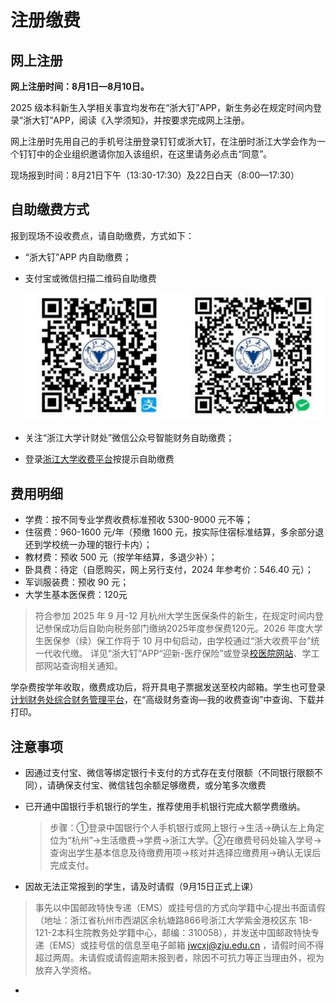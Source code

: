 # 注册缴费

## 网上注册

**网上注册时间：8月1日—8月10日。**

2025 级本科新生入学相关事宜均发布在“浙大钉”APP，新生务必在规定时间内登录“浙大钉”APP，阅读《入学须知》，并按要求完成网上注册。

网上注册时先用自己的手机号注册登录钉钉或浙大钉，在注册时浙江大学会作为一个钉钉中的企业组织邀请你加入该组织，在这里请务必点击“同意”。

现场报到时间：8月21日下午（13:30-17:30）及22日白天（8:00—17:30）

## 自助缴费方式

报到现场不设收费点，请自助缴费，方式如下：

- “浙大钉”APP 内自助缴费；

- 支付宝或微信扫描二维码自助缴费

  ![fee](../assets/学费缴纳二维码.png)

- 关注“浙江大学计财处”微信公众号智能财务自助缴费；

- 登录[浙江大学收费平台](http://pay.zju.edu.cn)按提示自助缴费


## 费用明细

- 学费：按不同专业学费收费标准预收 5300-9000 元不等；
- 住宿费：960-1600 元/年（预缴 1600 元，按实际住宿标准结算，多余部分退还到学校统一办理的银行卡内）；
- 教材费：预收 500 元（按学年结算，多退少补）；
- 卧具费：待定（自愿购买，网上另行支付，2024 年参考价：546.40 元）；
- 军训服装费：预收 90 元；
- 大学生基本医保费：120元
>符合参加 2025 年 9 月-12 月杭州大学生医保条件的新生，在规定时间内登记参保成功后自助向税务部门缴纳2025年度参保费120元。2026 年度大学生医保参（续）保工作将于 10 月中旬启动，由学校通过“浙大收费平台”统一代收代缴。
  详见“浙大钉”APP“迎新-医疗保险”或登录[校医院网站](http://zdyy.zju.edu.cn)、学工部网站查询相关通知。

学杂费按学年收取，缴费成功后，将开具电子票据发送至校内邮箱。学生也可登录[计划财务处综合财务管理平台](http://cwcx.zju.edu.cn)，在“高级财务查询—我的收费查询”中查询、下载并打印。

## 注意事项

 - 因通过支付宝、微信等绑定银行卡支付的方式存在支付限额（不同银行限额不同），请确保支付宝、微信钱包余额足够缴费，或分笔多次缴费
- 已开通中国银行手机银行的学生，推荐使用手机银行完成大额学费缴纳。
  >步骤：①登录中国银行个人手机银行或网上银行→生活→确认左上角定位为“杭州”→生活缴费→学费→浙江大学。②在缴费号码处输入学号→查询出学生基本信息及待缴费用项→核对并选择应缴费用→确认无误后完成支付。

- 因故无法正常报到的学生，请及时请假（9月15日正式上课）
>事先以中国邮政特快专递（EMS）或挂号信的方式向学籍中心提出书面请假（地址：浙江省杭州市西湖区余杭塘路866号浙江大学紫金港校区东 1B-121-2本科生院教务处学籍中心，邮编：310058），并发送中国邮政特快专递（EMS）或挂号信的信息至电子邮箱 jwcxj@zju.edu.cn ，请假时间不得超过两周。未请假或请假逾期未报到者，除因不可抗力等正当理由外，视为放弃入学资格。

-

